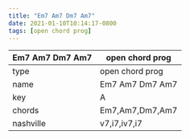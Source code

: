 ```yaml
---
title: "Em7 Am7 Dm7 Am7"
date: 2021-01-10T10:14:17-0800
tags: [open chord prog]
---
```


|Em7 Am7 Dm7 Am7|open chord prog|
|---|---|
|type|open chord prog|
|name|Em7 Am7 Dm7 Am7|
|key|A|
|chords|Em7,Am7,Dm7,Am7|
|nashville|v7,i7,iv7,i7|
